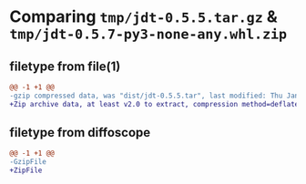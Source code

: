 # Comparing `tmp/jdt-0.5.5.tar.gz` & `tmp/jdt-0.5.7-py3-none-any.whl.zip`

## filetype from file(1)

```diff
@@ -1 +1 @@
-gzip compressed data, was "dist/jdt-0.5.5.tar", last modified: Thu Jan 28 18:16:33 2021, max compression
+Zip archive data, at least v2.0 to extract, compression method=deflate
```

## filetype from diffoscope

```diff
@@ -1 +1 @@
-GzipFile
+ZipFile
```

